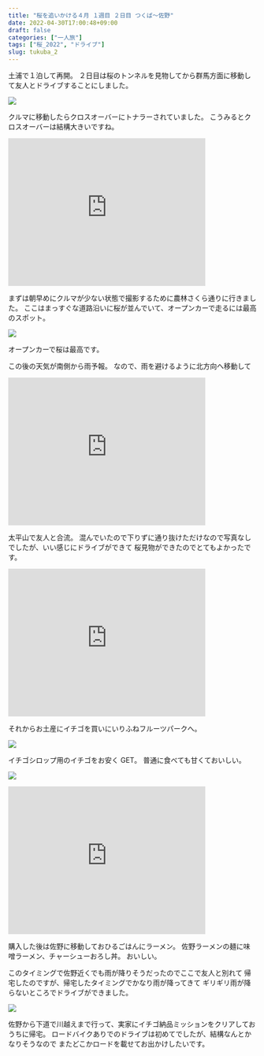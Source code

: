 ```yaml
---
title: "桜を追いかける４月 １週目 ２日目 つくば～佐野"
date: 2022-04-30T17:00:48+09:00
draft: false
categories: ["一人旅"]
tags: ["桜_2022", "ドライブ"]
slug: tukuba_2
---
```


土浦で１泊して再開。
２日目は桜のトンネルを見物してから群馬方面に移動して友人とドライブすることにしました。

![](https://gyazo.com/d10a6193c04314d0afb2fa3d4efc9e75.jpg)

クルマに移動したらクロスオーバーにトナラーされていました。
こうみるとクロスオーバーは結構大きいですね。

<iframe src="https://www.google.com/maps/embed?pb=!1m18!1m12!1m3!1d84492.42461641291!2d140.12377576943538!3d35.89858890859208!2m3!1f0!2f0!3f0!3m2!1i1024!2i768!4f13.1!3m3!1m2!1s0x6022735833f87a4d%3A0x93cfdccf81fee1e8!2z6L6y5p6X44GV44GP44KJ6YCa44KK!5e0!3m2!1sja!2sjp!4v1651305915983!5m2!1sja!2sjp" width="400" height="300" style="border:0;" allowfullscreen="" loading="lazy" referrerpolicy="no-referrer-when-downgrade"></iframe>

まずは朝早めにクルマが少ない状態で撮影するために農林さくら通りに行きました。
ここはまっすぐな道路沿いに桜が並んでいて、オープンカーで走るには最高のスポット。

![](https://gyazo.com/6a213317dcd007544aea408886ba1c15.jpg)

オープンカーで桜は最高です。

この後の天気が南側から雨予報。
なので、雨を避けるように北方向へ移動して

<iframe src="https://www.google.com/maps/embed?pb=!1m18!1m12!1m3!1d10808.080551562423!2d139.69534015875774!3d36.3544425729163!2m3!1f0!2f0!3f0!3m2!1i1024!2i768!4f13.1!3m3!1m2!1s0x601f4738a2001187%3A0x66019f9d3fb8322f!2z5qCD5pyo55yM5qCD5pyo5biCIOWkquW5s-WxsemBiuimp-mBk-i3rw!5e0!3m2!1sja!2sjp!4v1651306184272!5m2!1sja!2sjp" width="400" height="300" style="border:0;" allowfullscreen="" loading="lazy" referrerpolicy="no-referrer-when-downgrade"></iframe>

太平山で友人と合流。
混んでいたので下りずに通り抜けただけなので写真なしでしたが、いい感じにドライブができて
桜見物ができたのでとてもよかったです。

<iframe src="https://www.google.com/maps/embed?pb=!1m18!1m12!1m3!1d43266.20361851744!2d139.5889474403795!3d36.293391894947916!2m3!1f0!2f0!3f0!3m2!1i1024!2i768!4f13.1!3m3!1m2!1s0x601f39c0a81f9a5f%3A0x31081e680cf10375!2z44GE44KP44G144Gt44OV44Or44O844OE44OR44O844Kv!5e0!3m2!1sja!2sjp!4v1651306286658!5m2!1sja!2sjp" width="400" height="300" style="border:0;" allowfullscreen="" loading="lazy" referrerpolicy="no-referrer-when-downgrade"></iframe>

それからお土産にイチゴを買いにいりふねフルーツパークへ。

![](https://gyazo.com/370cffab63d4c835e5150060f629c8ef.jpg)

イチゴシロップ用のイチゴをお安く GET。
普通に食べても甘くておいしい。

![](https://gyazo.com/e89f90c487ea12f392046560d40fb3ea.jpg)

<iframe src="https://www.google.com/maps/embed?pb=!1m18!1m12!1m3!1d3215.531789127759!2d139.58773021666133!3d36.29940900342531!2m3!1f0!2f0!3f0!3m2!1i1024!2i768!4f13.1!3m3!1m2!1s0x601f3a48b06dee0b%3A0xeeef7d586c0786c3!2z5L2Q6YeO44KJ44O844KB44KT5LyaIOm6uuWutiDjgpDjgpLjgoo!5e0!3m2!1sja!2sjp!4v1651306545178!5m2!1sja!2sjp" width="400" height="300" style="border:0;" allowfullscreen="" loading="lazy" referrerpolicy="no-referrer-when-downgrade"></iframe>

購入した後は佐野に移動しておひるごはんにラーメン。
佐野ラーメンの麺に味噌ラーメン、チャーシューおろし丼。
おいしい。

このタイミングで佐野近くでも雨が降りそうだったのでここで友人と別れて
帰宅したのですが、帰宅したタイミングでかなり雨が降ってきて
ギリギリ雨が降らないところでドライブができました。

![](https://gyazo.com/192d95fe0147f3ca3c853377cb70bdd7.jpg)

佐野から下道で川越えまで行って、実家にイチゴ納品ミッションをクリアしておうちに帰宅。
ロードバイクありでのドライブは初めてでしたが、結構なんとかなりそうなので
またどこかロードを載せてお出かけしたいです。
